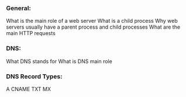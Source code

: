 ### General:

What is the main role of a web server
What is a child process
Why web servers usually have a parent process and child processes
What are the main HTTP requests

### DNS:

What DNS stands for
What is DNS main role

### DNS Record Types:

A
CNAME
TXT
MX
